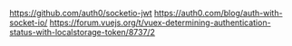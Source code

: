 https://github.com/auth0/socketio-jwt
https://auth0.com/blog/auth-with-socket-io/
https://forum.vuejs.org/t/vuex-determining-authentication-status-with-localstorage-token/8737/2